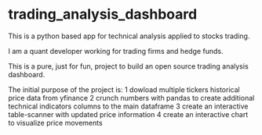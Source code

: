 # trading_analysis_dashboard
This is a python based app for technical analysis applied to stocks trading.

I am a quant developer working for trading firms and hedge funds.

This is a pure, just for fun, project to build an open source trading analysis dashboard.

The initial purpose of the project is:
1 dowload multiple tickers historical price data from yfinance
2 crunch numbers with pandas to create additional technical indicators columns to the main dataframe
3 create an interactive  table-scanner with updated price information
4 create an interactive chart to visualize price movements

